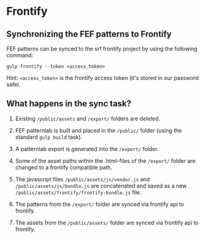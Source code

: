 # Frontify

## Synchronizing the FEF patterns to Frontify

FEF patterns can be synced to the srf frontify project by using the following command:

```shell
gulp frontify --token <access_token>
```

Hint: `<access_token>` is the frontify access token (it's stored in our password safe).


## What happens in the sync task?

1. Existing `/public/assets` and `/export/` folders are deleted.

2. FEF patternlab is built and placed in the `/public/` folder (using the standard `gulp build` task).

3. A patternlab export is generated into the `/export/` folder.

4. Some of the asset paths within the .html-files of the `/export/` folder are changed to a frontify compatible path.

5. The javascript files `/public/assets/js/vendor.js` and `/public/assets/js/bundle.js` are concatenated and saved as a new `/public/assets/frontify/frontify-bundle.js` file.

6. The patterns from the `/export/` folder are synced via frontify api to frontify.

7. The assets from the `/public/assets/` folder are synced via frontify api to frontify.
